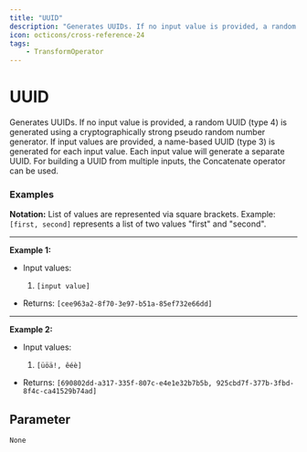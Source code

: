 ```yaml
---
title: "UUID"
description: "Generates UUIDs. If no input value is provided, a random UUID (type 4) is generated using a cryptographically strong pseudo random number generator. If input values are provided, a name-based UUID (type 3) is generated for each input value. Each input value will generate a separate UUID. For building a UUID from multiple inputs, the Concatenate operator can be used."
icon: octicons/cross-reference-24
tags: 
    - TransformOperator
---
```

# UUID
<!-- This file was generated - DO NOT CHANGE IT MANUALLY -->



 Generates UUIDs.
If no input value is provided, a random UUID (type 4) is generated using a cryptographically strong pseudo random number generator.
If input values are provided, a name-based UUID (type 3) is generated for each input value.
Each input value will generate a separate UUID. For building a UUID from multiple inputs, the Concatenate operator can be used.


### Examples

**Notation:** List of values are represented via square brackets. Example: `[first, second]` represents a list of two values "first" and "second".

---
**Example 1:**

* Input values:
    1. `[input value]`

* Returns: `[cee963a2-8f70-3e97-b51a-85ef732e66dd]`


---
**Example 2:**

* Input values:
    1. `[üöä!, êéè]`

* Returns: `[690802dd-a317-335f-807c-e4e1e32b7b5b, 925cbd7f-377b-3fbd-8f4c-ca41529b74ad]`




## Parameter

`None`